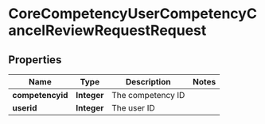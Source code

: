 

# CoreCompetencyUserCompetencyCancelReviewRequestRequest


## Properties

| Name | Type | Description | Notes |
|------------ | ------------- | ------------- | -------------|
|**competencyid** | **Integer** | The competency ID |  |
|**userid** | **Integer** | The user ID |  |



